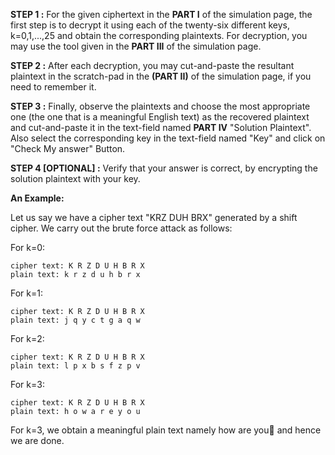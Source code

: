 **STEP 1 :** For the given ciphertext in the **PART I** of the simulation page, the first step is to decrypt it using each of the twenty-six different keys, k=0,1,...,25 and obtain the corresponding plaintexts. For decryption, you may use the tool given in the **PART III** of the simulation page.

**STEP 2 :** After each decryption, you may cut-and-paste the resultant plaintext in the scratch-pad in the **(PART II)** of the simulation page, if you need to remember it.

**STEP 3 :** Finally, observe the plaintexts and choose the most appropriate one (the one that is a meaningful English text) as the recovered plaintext and cut-and-paste it in the text-field named **PART IV** "Solution Plaintext". Also select the corresponding key in the text-field named "Key" and click on "Check My answer" Button.

**STEP 4 [OPTIONAL] :** Verify that your answer is correct, by encrypting the solution plaintext with your key.


**An Example:**

Let us say we have a cipher text "KRZ DUH BRX" generated by a shift cipher.
We carry out the brute force attack as follows:

For k=0:

	cipher text: K R Z D U H B R X
	plain text: k r z d u h b r x


For k=1:

	cipher text: K R Z D U H B R X
	plain text: j q y c t g a q w

For k=2:

	cipher text: K R Z D U H B R X
	plain text: l p x b s f z p v


For k=3:

	cipher text: K R Z D U H B R X
	plain text: h o w a r e y o u


For k=3, we obtain a meaningful plain text namely how are you and hence we are done.
